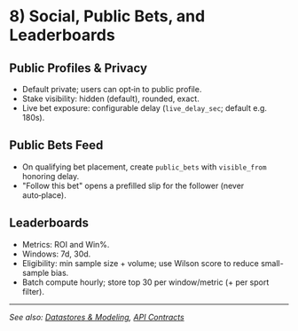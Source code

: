 # 8) Social, Public Bets, and Leaderboards

## Public Profiles & Privacy

* Default private; users can opt‑in to public profile.
* Stake visibility: hidden (default), rounded, exact.
* Live bet exposure: configurable delay (`live_delay_sec`; default e.g. 180s).

## Public Bets Feed

* On qualifying bet placement, create `public_bets` with `visible_from` honoring delay.
* "Follow this bet" opens a prefilled slip for the follower (never auto‑place).

## Leaderboards

* Metrics: ROI and Win%.
* Windows: 7d, 30d.
* Eligibility: min sample size + volume; use Wilson score to reduce small-sample bias.
* Batch compute hourly; store top 30 per window/metric (+ per sport filter).

---

_See also: [Datastores & Modeling](./20-datastores-and-modeling.md), [API Contracts](./30-apis-and-contracts.md)_
